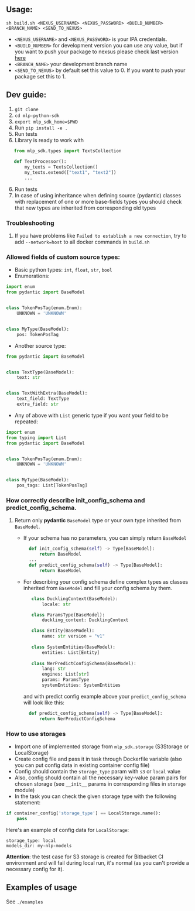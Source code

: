 ## Usage:

```
sh build.sh <NEXUS_USERNAME> <NEXUS_PASSWORD> <BUILD_NUMBER> <BRANCH_NAME> <SEND_TO_NEXUS>
```

- `<NEXUS_USERNAME>` and `<NEXUS_PASSWORD>` is your IPA credentials.
- `<BUILD_NUMBER>` for development version you can use any value, but if you want to push your package to nexsus please 
check last version [here](https://nexus.just-ai.com/service/rest/repository/browse/pypi-hosted/mlp-sdk/)
- `<BRANCH_NAME>` your development branch name
- `<SEND_TO_NEXUS>` by default set this value to 0. If you want to push your package set this to 1.

## Dev guide:

1. `git clone`
2. `cd mlp-python-sdk`
3. `export mlp_sdk_home=$PWD`
4. Run `pip install -e .`
5. Run tests
6. Library is ready to work with

``` python
   from mlp_sdk.types import TextsCollection
   
   def TextProcessor():
       my_texts = TextsCollection()
       my_texts.extend(["text1", "text2"])
       ...
```

6. Run tests
7. In case of using inheritance when defining source (pydantic) classes with replacement of one or more base-fields
    types you should check that new types are inherited from corresponding old types

### Troubleshooting
1. If you have problems like `Failed to establish a new connection`, try to add `--network=host` 
to all docker commands in `build.sh`

### Allowed fields of custom source types:

- Basic python types: `int`, `float`, `str`, `bool`
- Enumerations:

``` python
import enum
from pydantic import BaseModel


class TokenPosTag(enum.Enum):
    UNKNOWN = 'UNKNOWN'


class MyType(BaseModel):
    pos: TokenPosTag
```

- Another source type:

``` python
from pydantic import BaseModel


class TextType(BaseModel):
    text: str


class TextWithExtra(BaseModel):
    text_field: TextType
    extra_field: str

```

- Any of above with `List` generic type if you want your field to be repeated:

``` python
import enum
from typing import List
from pydantic import BaseModel


class TokenPosTag(enum.Enum):
    UNKNOWN = 'UNKNOWN'


class MyType(BaseModel):
    pos_tags: List[TokenPosTag]
```

### How correctly describe init_config_schema and predict_config_schema.

1. Return only **pydantic** `BaseModel` type or your own type inherited from `BaseModel`.
   
   - If your schema has no parameters, you can simply return `BaseModel`

     ``` python
       def init_config_schema(self) -> Type[BaseModel]:
           return BaseModel
       ...
       def predict_config_schema(self) -> Type[BaseModel]:
           return BaseModel
     ```
    
   - For describing your config schema define complex types as classes inherited from `BaseModel` and fill your config
     schema by them.

     ``` python
        class DucklingContext(BaseModel):
            locale: str

        class ParamsType(BaseModel):
            duckling_context: DucklingContext
   
        class Entity(BaseModel):
            name: str version = "v1"
    
        class SystemEntities(BaseModel):
            entities: List[Entity]
    
        class NerPredictConfigSchema(BaseModel):
            lang: str
            engines: List[str]
            params: ParamsType
            systemEntities: SystemEntities
     ```
   
     and with predict config example above your `predict_config_schema` will look like this:
   
     ```python  
       def predict_config_schema(self) -> Type[BaseModel]:
           return NerPredictConfigSchema
     ```

### How to use storages

- Import one of implemented storage from `mlp_sdk.storage` (S3Storage or LocalStorage)
- Create config file and pass it in task through Dockerfile variable (also you can put config data in existing container config file)
- Config should contain the `storage_type` param with `s3` or `local` value
- Also, config should contain all the necessary key-value param pairs for chosen storage (see `__init__` params in corresponding files in `storage` module)
- In the task you can check the given storage type with the following statement:

```python
if container_config['storage_type'] == LocalStorage.name():
    pass
```

Here's an example of config data for `LocalStorage`:
 
```buildoutcfg
storage_type: local
models_dir: my-nlp-models
```

__Attention__: the test case for S3 storage is created for Bitbacket CI environment and will fail during local run, it's normal (as you can't provide a necessary config for it).  

## Examples of usage

See `./examples`
